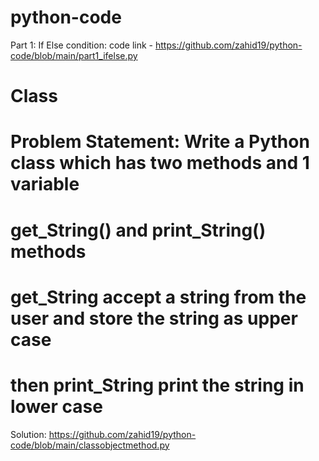 # python-code
Part 1: If Else condition: code link - https://github.com/zahid19/python-code/blob/main/part1_ifelse.py

# Class
# Problem Statement: Write a Python class which has two methods and 1 variable
# get_String() and print_String() methods
# get_String accept a string from the user and store the string as upper case
# then print_String print the string in lower case
Solution: https://github.com/zahid19/python-code/blob/main/classobjectmethod.py
